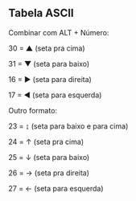 ## Tabela ASCII

Combinar com ALT + Número:

30 = ▲ (seta pra cima)

31 = ▼ (seta para baixo)

16 = ► (seta para direita)

17 = ◄ (seta para esquerda)

Outro formato:

23 = ↨ (seta para baixo e para cima)

24 = ↑ (seta pra cima)

25 = ↓ (seta para baixo)

26 = → (seta pra direita)

27 = ← (seta para esquerda)
